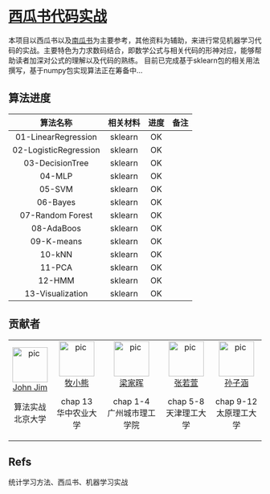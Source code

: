 # [西瓜书代码实战](https://github.com/datawhalechina/machine-learning-toy-code)

本项目以西瓜书以及[南瓜书](https://datawhalechina.github.io/pumpkin-book/#/)为主要参考，其他资料为辅助，来进行常见机器学习代码的实战。主要特色为力求数码结合，即数学公式与相关代码的形神对应，能够帮助读者加深对公式的理解以及代码的熟练。
目前已完成基于sklearn包的相关用法撰写，基于numpy包实现算法正在筹备中...

## 算法进度

|   算法名称               | 相关材料 | 进度 | 备注 |
| :----------:            | :------: | :--: | ---- |
| 01-LinearRegression     |sklearn   |  OK  |      |
| 02-LogisticRegression   |sklearn   |  OK  |      |
| 03-DecisionTree         |sklearn   |  OK  |      |
| 04-MLP                  |sklearn   |   OK |      |
| 05-SVM                  |sklearn   |  OK  |      |
| 06-Bayes                |sklearn   |  OK  |      |
| 07-Random Forest        |sklearn   |  OK  |      |
| 08-AdaBoos              |sklearn   |  OK  |      |
| 09-K-means              |sklearn   | OK   |      |
| 10-kNN                  |sklearn   | OK   |      |
| 11-PCA                  |sklearn   | OK   |      |
| 12-HMM                  |sklearn   | OK   |      |
| 13-Visualization        |sklearn   | OK   |      |



## 贡献者

<table border="0">
  <tbody>
    <tr align="center" >
      <td>
         <a href="https://github.com/JohnJim0816">
            <img width="70" height="70" src="https://github.com/JohnJim0816.png?s=40" alt="pic">
         </a><br>
            <a href="https://github.com/JohnJim0816">John Jim</a>
            <p>算法实战<br> 北京大学</p>
      </td>
      <td>
         <a href="https://github.com/muxiaoxiong"><img width="70" height="70" src="https://github.com/muxiaoxiong.png?s=40" alt="pic"></a><br>
         <a href="https://github.com/muxiaoxiong">牧小熊</a>
         <p>chap 13<br> 华中农业大学</p>
      </td>
      <td>
         <a href="https://github.com/leungkafai"><img width="70" height="70" src="https://github.com/leungkafai.png?s=40" alt="pic"></a><br>
         <a href="https://github.com/leungkafai">梁家晖</a>
         <p>chap 1-4<br> 广州城市理工学院</p>
      </td>
      <td>
         <a href="https://github.com/zhangruoxuan"><img width="70" height="70" src="https://github.com/zhangruoxuan.png?s=40" alt="pic"></a><br>
         <a href="https://github.com/zhangruoxuan">张若萱</a>
         <p>chap 5-8<br> 天津理工大学</p>
      </td>
      <td>
         <a href="https://github.com/yueqianhaobo"><img width="70" height="70" src="https://github.com/yueqianhaobo.png?s=40" alt="pic"></a><br>
         <a href="https://github.com/yueqianhaobo">孙子涵</a>
         <p>chap 9-12<br> 太原理工大学</p>
      </td>
    </tr>
  </tbody>
</table>




## Refs


统计学习方法、西瓜书、机器学习实战
